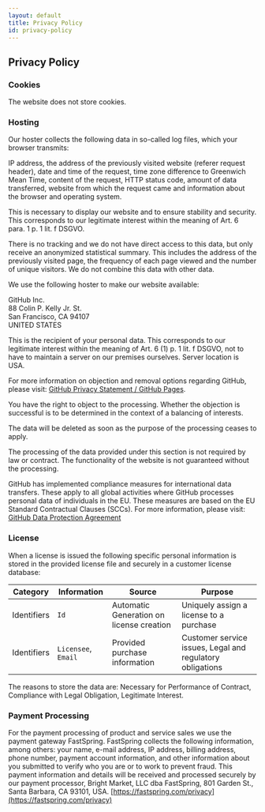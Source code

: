 ```yaml
---
layout: default
title: Privacy Policy
id: privacy-policy
---
```

## Privacy Policy

### Cookies

The website does not store cookies.

### Hosting

Our hoster collects the following data in so-called log files, which your browser transmits:

IP address, the address of the previously visited website (referer request header), date and time of the request, time zone difference to Greenwich Mean Time, content of the request, HTTP status code, amount of data transferred, website from which the request came and information about the browser and operating system.

This is necessary to display our website and to ensure stability and security. This corresponds to our legitimate interest within the meaning of Art. 6 para. 1 p. 1 lit. f DSGVO.

There is no tracking and we do not have direct access to this data, but only receive an anonymized statistical summary. This includes the address of the previously visited page, the frequency of each page viewed and the number of unique visitors. We do not combine this data with other data.

We use the following hoster to make our website available:

GitHub Inc.\
88 Colin P. Kelly Jr. St.\
San Francisco, CA 94107\
UNITED STATES

This is the recipient of your personal data. This corresponds to our legitimate interest within the meaning of Art. 6 (1) p. 1 lit. f DSGVO, not to have to maintain a server on our premises ourselves. Server location is USA.

For more information on objection and removal options regarding GitHub, please visit: [GitHub Privacy Statement / GitHub Pages](https://docs.github.com/en/site-policy/privacy-policies/github-privacy-statement#github-pages).

You have the right to object to the processing. Whether the objection is successful is to be determined in the context of a balancing of interests.

The data will be deleted as soon as the purpose of the processing ceases to apply.

The processing of the data provided under this section is not required by law or contract. The functionality of the website is not guaranteed without the processing.

GitHub has implemented compliance measures for international data transfers. These apply to all global activities where GitHub processes personal data of individuals in the EU. These measures are based on the EU Standard Contractual Clauses (SCCs). For more information, please visit: [GitHub Data Protection Agreement](https://docs.github.com/en/site-policy/privacy-policies/github-data-protection-agreement)

### License

When a license is issued the following specific personal information is stored in the provided license file and securely in a customer license database:

|**Category**|**Information**|**Source**|**Purpose**|
|------------|---------------|----------|-----------|
|Identifiers|`Id`|Automatic Generation on license creation|Uniquely assign a license to a purchase|
|Identifiers|`Licensee`, `Email`|Provided purchase information|Customer service issues, Legal and regulatory obligations|

The reasons to store the data are: Necessary for Performance of Contract, Compliance with Legal Obligation, Legitimate Interest.

### Payment Processing

For the payment processing of product and service sales we use the payment gateway FastSpring. FastSpring collects the following information, among others: your name, e-mail address, IP address, billing address, phone number, payment account information, and other information about you submitted to verify who you are or to work to prevent fraud. This payment information and details will be received and processed securely by our payment processor, Bright Market, LLC dba FastSpring, 801 Garden St., Santa Barbara, CA 93101, USA. [https://fastspring.com/privacy](https://fastspring.com/privacy)
